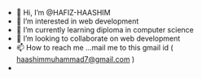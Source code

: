 - 👋 Hi, I’m @HAFIZ-HAASHIM
- 👀 I’m interested in web development
- 🌱 I’m currently learning diploma in computer science 
- 💞️ I’m looking to collaborate on web development
- 📫 How to reach me ...mail me to this gmail id ( haashimmuhammad7@gmail.com )
- 

<!---
HAFIZ-HAASHIM/HAFIZ-HAASHIM is a ✨ special ✨ repository because its `README.md` (this file) appears on your GitHub profile.
You can click the Preview link to take a look at your changes.
--->
